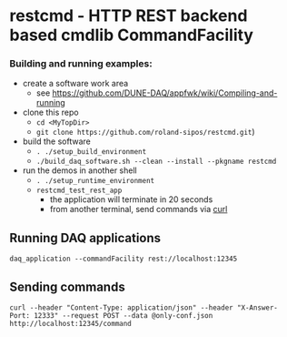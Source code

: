 # restcmd - HTTP REST backend based cmdlib CommandFacility

### Building and running examples:

* create a software work area
  * see https://github.com/DUNE-DAQ/appfwk/wiki/Compiling-and-running
* clone this repo
  * `cd <MyTopDir>`
  * `git clone https://github.com/roland-sipos/restcmd.git`)
* build the software
  * `. ./setup_build_environment`
  * `./build_daq_software.sh --clean --install --pkgname restcmd`
* run the demos in another shell
  * `. ./setup_runtime_environment`
  * `restcmd_test_rest_app`
    * the application will terminate in 20 seconds
    * from another terminal, send commands via [curl](#sendcom)

## Running DAQ applications
    daq_application --commandFacility rest://localhost:12345

## <a name="sendcom"></a> Sending commands
    curl --header "Content-Type: application/json" --header "X-Answer-Port: 12333" --request POST --data @only-conf.json http://localhost:12345/command
